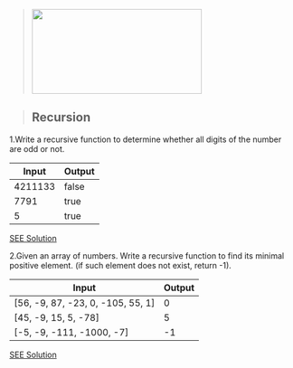 > [<img src="https://repository-images.githubusercontent.com/126577260/3c924980-61ac-11e9-8e4e-6e50e0cec366" width="300" height="150" />](https://repository-images.githubusercontent.com/126577260/3c924980-61ac-11e9-8e4e-6e50e0cec366)

> ## Recursion

1.Write a recursive function to determine whether all digits of the number are odd or not.

| Input   | Output |
| ------- | ------ |
| 4211133 | false  |
| 7791    | true   |
| 5       | true   |

[SEE Solution](./1.oddDigits.js)

2.Given an array of numbers. Write a recursive function to find its minimal positive element. (if such element does not exist, return -1).

| Input                             | Output |
| --------------------------------- | ------ |
| [56, -9, 87, -23, 0, -105, 55, 1] | 0      |
| [45, -9, 15, 5, -78]              | 5      |
| [-5, -9, -111, -1000, -7]         | -1     |

[SEE Solution](./2.minPosElement.js)
